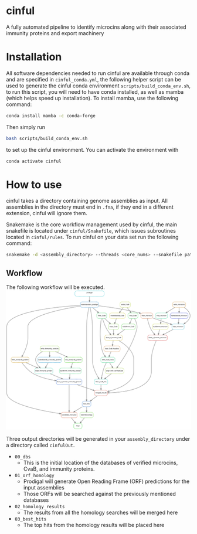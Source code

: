 # cinful
A fully automated pipeline to identify microcins along with their associated immunity proteins and export machinery



# Installation

All software dependencies needed to run cinful are available through conda and are specified in `cinful_conda.yml`, the following helper script can be used to generate the cinful conda environment `scripts/build_conda_env.sh`, to run this script, you will need to have conda installed, as well as mamba (which helps speed up installation). To install mamba, use the following command:

```bash
conda install mamba -c conda-forge
```

Then simply run 
```bash
bash scripts/build_conda_env.sh
```

to set up the cinful environment. You can activate the environment with

```bash
conda activate cinful
```

# How to use

cinful takes a directory containing genome assemblies as input. All assemblies in the directory must end in `.fna`, if they end in a different extension, cinful will ignore them.

Snakemake is the core workflow management used by cinful, the main snakefile is located under `cinful/Snakefile`, which issues subroutines located in `cinful/rules`. To run cinful on your data set run the following command:

```bash
snakemake -d <assembly_directory> --threads <core_nums> --snakefile path/to/cinful/Snakefile
```

## Workflow

The following workflow will be executed.
![cinful](figures/cinful_workflow.inkscape.svg)

Three output directories will be generated in your `assembly_directory` under a directory called `cinfulOut`.
* `00_dbs`
  * This is the initial location of the databases of verified microcins, CvaB, and immunity proteins.
* `01_orf_homology`
  * Prodigal will generate Open Reading Frame (ORF) predictions for the input assemblies
  * Those ORFs will be searched against the previously mentioned databases
* `02_homology_results`
  * The results from all the homology searches will be merged here
* `03_best_hits`
  * The top hits from the homology results will be placed here




<!-- ## Microcin homologs

* Filtering by length
   - Only need to search peptides that have < 150 AA
* Signal sequence
   - MSA of putative microcins can be used to evaluate the putative signal sequence based on what is known from the verifed dataset
 -->



<!-- ## Immunity protein homologs
* subcelluar localization and transmembrane helix will be predicted as a final filtering step
 -->

